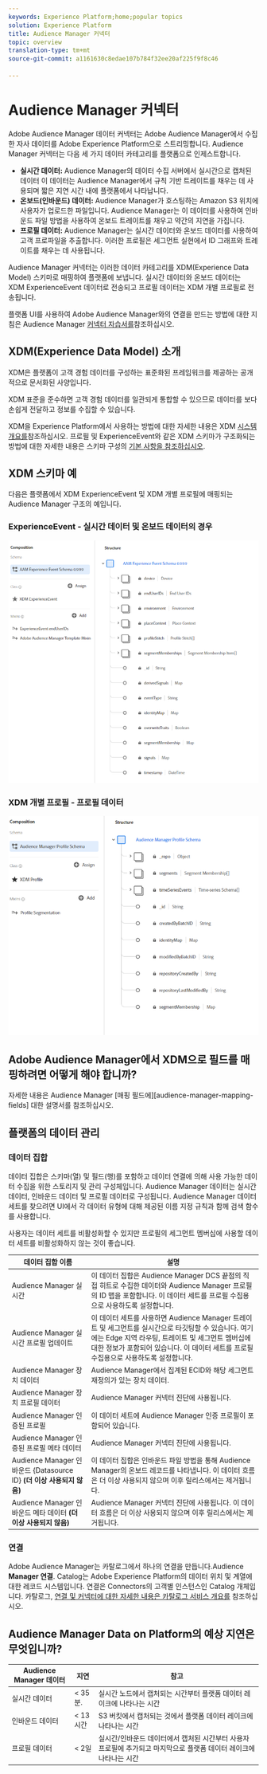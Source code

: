 ```yaml
---
keywords: Experience Platform;home;popular topics
solution: Experience Platform
title: Audience Manager 커넥터
topic: overview
translation-type: tm+mt
source-git-commit: a1161630c8edae107b784f32ee20af225f9f8c46

---
```



# Audience Manager 커넥터

Adobe Audience Manager 데이터 커넥터는 Adobe Audience Manager에서 수집한 자사 데이터를 Adobe Experience Platform으로 스트리밍합니다. Audience Manager 커넥터는 다음 세 가지 데이터 카테고리를 플랫폼으로 인제스트합니다.

- **실시간 데이터:** Audience Manager의 데이터 수집 서버에서 실시간으로 캡처된 데이터 이 데이터는 Audience Manager에서 규칙 기반 트레이트를 채우는 데 사용되며 짧은 지연 시간 내에 플랫폼에서 나타납니다.
- **온보드(인바운드) 데이터:** Audience Manager가 호스팅하는 Amazon S3 위치에 사용자가 업로드한 파일입니다. Audience Manager는 이 데이터를 사용하여 인바운드 파일 방법을 사용하여 온보드 트레이트를 채우고 약간의 지연을 가집니다.
- **프로필 데이터:** Audience Manager는 실시간 데이터와 온보드 데이터를 사용하여 고객 프로파일을 추출합니다. 이러한 프로필은 세그먼트 실현에서 ID 그래프와 트레이트를 채우는 데 사용됩니다.

Audience Manager 커넥터는 이러한 데이터 카테고리를 XDM(Experience Data Model) 스키마로 매핑하여 플랫폼에 보냅니다. 실시간 데이터와 온보드 데이터는 XDM ExperienceEvent 데이터로 전송되고 프로필 데이터는 XDM 개별 프로필로 전송됩니다.

플랫폼 UI를 사용하여 Adobe Audience Manager와의 연결을 만드는 방법에 대한 지침은 Audience Manager [커넥터 자습서를](../../tutorials/ui/create/adobe-applications/audience-manager.md)참조하십시오.

## XDM(Experience Data Model) 소개

XDM은 플랫폼이 고객 경험 데이터를 구성하는 표준화된 프레임워크를 제공하는 공개적으로 문서화된 사양입니다.

XDM 표준을 준수하면 고객 경험 데이터를 일관되게 통합할 수 있으므로 데이터를 보다 손쉽게 전달하고 정보를 수집할 수 있습니다.

XDM을 Experience Platform에서 사용하는 방법에 대한 자세한 내용은 XDM [시스템 개요를](../../../xdm/home.md)참조하십시오. 프로필 및 ExperienceEvent와 같은 XDM 스키마가 구조화되는 방법에 대한 자세한 내용은 스키마 구성의 [기본 사항을 참조하십시오](../../../xdm/schema/composition.md).

## XDM 스키마 예

다음은 플랫폼에서 XDM ExperienceEvent 및 XDM 개별 프로필에 매핑되는 Audience Manager 구조의 예입니다.

### ExperienceEvent - 실시간 데이터 및 온보드 데이터의 경우

![](images/aam-experience-events-for-dcs-and-onboarding-data.png)

### XDM 개별 프로필 - 프로필 데이터

![](images/aam-profile-xdm-for-profile-data.png)

## Adobe Audience Manager에서 XDM으로 필드를 매핑하려면 어떻게 해야 합니까?

자세한 내용은 Audience Manager [매핑 필드에][audience-manager-mapping-fields] 대한 설명서를 참조하십시오.

## 플랫폼의 데이터 관리

### 데이터 집합

데이터 집합은 스키마(열) 및 필드(행)를 포함하고 데이터 연결에 의해 사용 가능한 데이터 수집을 위한 스토리지 및 관리 구성체입니다. Audience Manager 데이터는 실시간 데이터, 인바운드 데이터 및 프로필 데이터로 구성됩니다. Audience Manager 데이터 세트를 찾으려면 UI에서 각 데이터 유형에 대해 제공된 이름 지정 규칙과 함께 검색 함수를 사용합니다.

사용자는 데이터 세트를 비활성화할 수 있지만 프로필의 세그먼트 멤버십에 사용할 데이터 세트를 비활성화하지 않는 것이 좋습니다.

| 데이터 집합 이름 | 설명 |
| ------------ | ----------- |
| Audience Manager 실시간 | 이 데이터 집합은 Audience Manager DCS 끝점의 직접 히트로 수집한 데이터와 Audience Manager 프로필의 ID 맵을 포함합니다. 이 데이터 세트를 프로필 수집용으로 사용하도록 설정합니다. |
| Audience Manager 실시간 프로필 업데이트 | 이 데이터 세트를 사용하면 Audience Manager 트레이트 및 세그먼트를 실시간으로 타깃팅할 수 있습니다. 여기에는 Edge 지역 라우팅, 트레이트 및 세그먼트 멤버십에 대한 정보가 포함되어 있습니다. 이 데이터 세트를 프로필 수집용으로 사용하도록 설정합니다. |
| Audience Manager 장치 데이터 | Audience Manager에서 집계된 ECID와 해당 세그먼트 재정의가 있는 장치 데이터. |
| Audience Manager 장치 프로필 데이터 | Audience Manager 커넥터 진단에 사용됩니다. |
| Audience Manager 인증된 프로필 | 이 데이터 세트에 Audience Manager 인증 프로필이 포함되어 있습니다. |
| Audience Manager 인증된 프로필 메타 데이터 | Audience Manager 커넥터 진단에 사용됩니다. |
| Audience Manager 인바운드 {Datasource ID} **(더 이상 사용되지 않음)** | 이 데이터 집합은 인바운드 파일 방법을 통해 Audience Manager의 온보드 레코드를 나타냅니다. 이 데이터 흐름은 더 이상 사용되지 않으며 이후 릴리스에서는 제거됩니다. |
| Audience Manager 인바운드 메타 데이터 **(더 이상 사용되지 않음)** | Audience Manager 커넥터 진단에 사용됩니다. 이 데이터 흐름은 더 이상 사용되지 않으며 이후 릴리스에서는 제거됩니다. |

### 연결

Adobe Audience Manager는 카탈로그에서 하나의 연결을 만듭니다.Audience **Manager 연결**. Catalog는 Adobe Experience Platform의 데이터 위치 및 계열에 대한 레코드 시스템입니다. 연결은 Connectors의 고객별 인스턴스인 Catalog 개체입니다. 카탈로그, [연결 및 커넥터에 대한 자세한 내용은 카탈로그 서비스 개요를](../../../catalog/home.md) 참조하십시오.

## Audience Manager Data on Platform의 예상 지연은 무엇입니까?

| Audience Manager 데이터 | 지연 | 참고 |
| --- | --- | --- |
| 실시간 데이터 | &lt; 35분. | 실시간 노드에서 캡처되는 시간부터 플랫폼 데이터 레이크에 나타나는 시간 |
| 인바운드 데이터 | &lt; 13시간 | S3 버킷에서 캡처되는 것에서 플랫폼 데이터 레이크에 나타나는 시간 |
| 프로필 데이터 | &lt; 2일 | 실시간/인바운드 데이터에서 캡처된 시간부터 사용자 프로필에 추가되고 마지막으로 플랫폼 데이터 레이크에 나타나는 시간 |